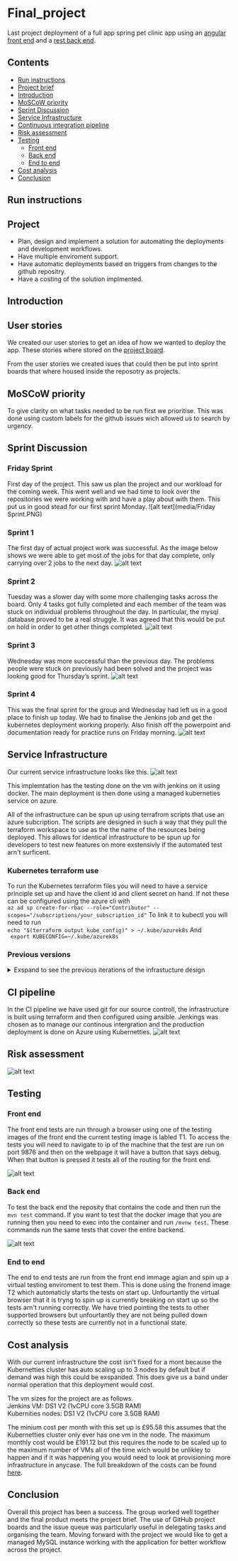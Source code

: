 # Final_project

Last project deployment of a full app spring pet clinic app using an [angular front end]( https://github.com/spring-petclinic/spring-petclinic-angular) and a [rest back end](https://github.com/spring-petclinic/spring-petclinic-rest).

## Contents
* [Run instructions](#RI)
* [Project brief](#PB)
* [Introduction](#Intro)
* [MoSCoW priority](#MOSCOW)
* [Sprint Discussion](#Sprint_Discussion)
* [Service Infrastructure](#SI)
* [Continuous integration pipeline](#CI)
* [Risk assessment](#RI)
* [Testing](#test)
  - [Front end](#FET)
  - [Back end](#BET)
  - [End to end](#e2e)
* [Cost analysis](#CA)
* [Conclusion](#conclusion)

<a name="RI"></a>
## Run instructions

<a name="PB"></a>
## Project 
* Plan, design and implement a solution for automating the deployments and development workflows.
* Have multiple enviroment support.
* Have automatic deployments based on triggers from changes to the github repositry.
* Have a costing of the solution implmented.

<a name="Intro"></a>
## Introduction 


<a name="US"></a>
## User stories
We created our user stories to get an idea of how we wanted to deploy the app. These stories where stored on the [project board](https://github.com/B-R-H/Final_project/projects/2).

From the user stories we created isues that could then be put into sprint boards that where housed inside the reposotry as projects.

<a name="MOSCOW"></a>
## MoSCoW priority
To give clarity on what tasks needed to be run first we prioritise. This was done using custom labels for the github issues wich allowed us to search by urgency.

<a name="Sprint_Discussion"></a>
## Sprint Discussion
### Friday Sprint 
First day of the project. This saw us plan the project and our workload for the coming week. This went well and we had time to look over the repositories we were working with and have a play about with them. This put us in good stead for our first sprint Monday.
![alt text](media/Friday Sprint.PNG)

### Sprint 1
The first day of actual project work was successful. As the image below shows we were able to get most of the jobs for that day complete, only carrying over 2 jobs to the next day.
![alt text](media/sprint1.1.PNG)

### Sprint 2
Tuesday was a slower day with some more challenging tasks across the board. Only 4 tasks got fully completed and each member of the team was stuck on individual problems throughout the day. In particular, the mysql database proved to be a real struggle. It was agreed that this would be put on hold in order to get other things completed.
![alt text](media/sprint2.1.PNG)

### Sprint 3
Wednesday was more successful than the previous day. The problems people were stuck on previously had been solved and the project was looking good for Thursday’s sprint.
![alt text](media/sprint3.1.PNG)

### Sprint 4
This was the final sprint for the group and Wednesday had left us in a good place to finish up today. We had to finalise the Jenkins job and get the kubernetes deployment working properly. Also finish off the powerpoint and documentation ready for practice runs on Friday morning.
![alt text](media/sprint4.1.PNG)

<a name="SI"></a>
## Service Infrastructure
Our current service infrastructure looks like this.
![alt text](media/Infrastructure_mk3.png)

This implemtation has the testing done on the vm with jenkins on it using docker. The main deployment is then done using a managed kuberneties service on azure.

All of the infrastructure can be spun up using terrafrom scripts that use an azure subcription. The scripts are designed in such a way that they pull the terraform workspace to use as the the name of the resources being deployed. This allows for identical infrastructure to be spun up for developers to test new features on more exstensivly if the automated test arn't surficent.

### Kubernetes terraform use
To run the Kubernetes terraform files you will need to have a service principle set up and have the client id and client secret on hand. If not these can be configured using the azure cli with\
```az ad sp create-for-rbac --role="Contributor" --scopes="/subscriptions/your_subscription_id"```
To link it to kubectl you will need to run\
```echo "$(terraform output kube_config)" > ~/.kube/azurek8s```
And\
``` export KUBECONFIG=~/.kube/azurek8s```

### Previous versions 
<details>
<summary>Exspand to see the previous iterations of the infrastucture design</summary>

#### Mark 1
![alt text](media/infrastructure_mk1.png)

The first idea had a completly seprate testng enviroment with on vm to run the app on using docker and then a second vm running nginx to proxy pass to the dcker vm. The Jenkins vm is only used for Jenkins and has access to the testing and production enviroments. The deployment is done though a managed kubernetues cluster with a nginx load ballencer service.

#### Mark 2 
![alt text](media/Infrastructure_mk2.png)

The second design varied only slightly from the first the only difrence was that the database was going to use a managed databse service to allow for the data to be more sercure and able to scale better.


</details>

<a name="CI"></a>
## CI pipeline

In the CI pipeline we have used git for our source controll, the infrastructure is built using terraform and then configured using ansible. Jenkings was chosen as to manage our continous intergration and the production deployment is done on Azure using Kubernetties.
![alt text](media/CI.jpg)

<a name="RI"></a>
## Risk assessment
![alt text](media/RI.png)

<a name="test"></a>
## Testing

<a name="FET"></a>
### Front end

The front end tests are run through a browser using one of the testing images of the front end the current testing image is labled T1. To access the tests you will need to navigate to ip of the machine that the test are run on port 9876 and then on the webpage it will have a button that says debug. When that button is pressed it tests all of the routing for the front end.

![alt text](media/FET.png)

<a name="BET"></a>
### Back end 
To test the back end the reposity that contains the code and then run the `mvn test` command. If you want to test that the docker image that you are running then you need to exec into the container and run `/mvnw test`. These commands run the same tests that cover the entire backend.

![alt text](media/BET.png)

<a name="e2e"></a>
### End to end

The end to end tests are run from the front end immage agian and spin up a virtual testing enviroment to test them. This is done using the fronend image T2 which automaticly starts the tests on start up. Unfourtantly the virtual browser that it is tryng to spin up is currently breaking on start up so the tests arn't running correctly. We have tried pointing the tests to other supported browsers but unfourtantly they are not being pulled down correctly so these tests are currently not in a functional state.

<a name="CA"></a>
## Cost analysis
With our current infrastructure the cost isn't fixed for a mont because the Kubernetties cluster has auto scaling up to 3 nodes by default but if demand was high this could be exspanded. This does give us a band under normal operation that this deployment would cost.

The vm sizes for the project are as follows.\
    Jenkins VM: DS1 V2 (1vCPU core 3.5GB RAM)\
    Kubernities nodes: DS1 V2 (1vCPU core 3.5GB RAM)

The minium cost per month with this set up is £95.58 this assumes that the Kubernetties cluster only ever has one vm in the node. The maximum monthly cost would be £191.12 but this requires the node to be scaled up to the maximum number of VMs all of the time wich would be unlikley to happen and if it was happening you would need to look at provisioning more infrastructure in anycase. The full breakdown of the costs can be found [here](Documents).


<a name="conclusion"></a>
## Conclusion

Overall this project has been a success. The group worked well together and the final product meets the project brief. The use of GitHub project boards and the issue queue was particularly useful in delegating tasks and organising the team. Moving forward with the project we would like to get a managed MySQL instance working with the application for better workflow across the project.
